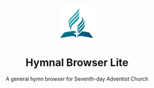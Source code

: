 <p align="center">
    <img alt="Hymnal Browser Lite Logo" src="res/logo.png" width="100px" />
    <h1 align="center">Hymnal Browser Lite</h1>
    <p align="center">A general hymn browser for Seventh-day Adventist Church</p>
</p>


